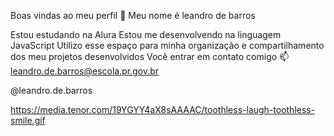Boas vindas ao meu perfil 💙
Meu nome é leandro de barros

Estou estudando na Alura
Estou me desenvolvendo na linguagem JavaScript
Utilizo esse espaço para minha organização e compartilhamento dos meu projetos desenvolvidos
Você entrar em contato comigo 📫
leandro.de.barros@escola.pr.gov.br

@leandro.de.barros


https://media.tenor.com/19YGYY4aX8sAAAAC/toothless-laugh-toothless-smile.gif
